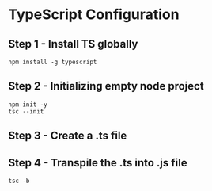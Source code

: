 # TypeScript Configuration

## Step 1 - Install TS globally

``` npm install -g typescript ```

## Step 2 - Initializing empty node project

```
npm init -y
tsc --init
```

## Step 3 - Create a .ts file

## Step 4 - Transpile the .ts into .js file

```
tsc -b
```
